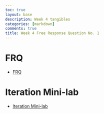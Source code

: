 ```yaml
---
toc: true
layout: base
description: Week 4 tangibles
categories: [markdown]
comments: true
title: Week 4 Free Response Question No. 1
---
```

# FRQ
* [FRQ](https://aidanywu.github.io/fastpages/jupyter/2022/09/18/frq1.html)

# Iteration Mini-lab
* [Iteration Mini-lab](https://aidanywu.github.io/fastpages/jupyter/2022/09/18/iterationminilab.html)
